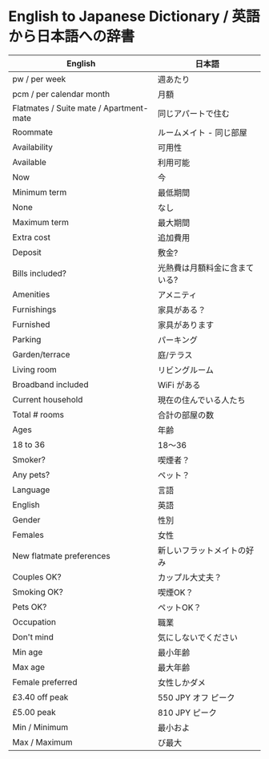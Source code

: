 # English to Japanese Dictionary / 英語から日本語への辞書

| English                                 | 日本語                        |
| --------------------------------------- | ----------------------------- |
| pw / per week                           | 週あたり                      |
| pcm / per calendar month                | 月額                          |
| Flatmates / Suite mate / Apartment-mate | 同じアパートで住む            |
| Roommate                                | ルームメイト - 同じ部屋       |
| Availability                            | 可用性                        |
| Available                               | 利用可能                      |
| Now                                     | 今                            |
| Minimum term                            | 最低期間                      |
| None                                    | なし                          |
| Maximum term                            | 最大期間                      |
| Extra cost                              | 追加費用                      |
| Deposit                                 | 敷金?                         |
| Bills included?                         | 光熱費は月額料金に含まている? |
| Amenities                               | アメニティ                    |
| Furnishings                             | 家具がある？                  |
| Furnished                               | 家具があります                |
| Parking                                 | パーキング                    |
| Garden/terrace                          | 庭/テラス                     |
| Living room                             | リビングルーム                |
| Broadband included                      | WiFi がある                   |
| Current household                       | 現在の住んでいる人たち        |
| Total # rooms                           | 合計の部屋の数                |
| Ages                                    | 年齢                          |
| 18 to 36                                | 18〜36                        |
| Smoker?                                 | 喫煙者？                      |
| Any pets?                               | ペット？                      |
| Language                                | 言語                          |
| English                                 | 英語                          |
| Gender                                  | 性別                          |
| Females                                 | 女性                          |
| New flatmate preferences                | 新しいフラットメイトの好み    |
| Couples OK?                             | カップル大丈夫？              |
| Smoking OK?                             | 喫煙OK？                      |
| Pets OK?                                | ペットOK？                    |
| Occupation                              | 職業                          |
| Don't mind                              | 気にしないでください          |
| Min age                                 | 最小年齢                      |
| Max age                                 | 最大年齢                      |
| Female preferred                        | 女性しかダメ                  |
| £3.40 off peak                          | 550 JPY オフ ピーク           |
| £5.00 peak                              | 810 JPY ピーク                |
| Min / Minimum                           | 最小およ                      |
| Max / Maximum                           | び最大                        |
